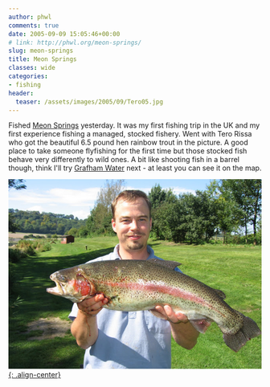 ```yaml
---
author: phwl
comments: true
date: 2005-09-09 15:05:46+00:00
# link: http://phwl.org/meon-springs/
slug: meon-springs
title: Meon Springs
classes: wide
categories:
- fishing
header:
  teaser: /assets/images/2005/09/Tero05.jpg
---
```


Fished [Meon Springs](http://www.meonsprings.com) yesterday. It was my first fishing trip in the UK and my first experience fishing a managed, stocked fishery. Went with Tero Rissa who got the beautiful 6.5 pound hen rainbow trout in the picture. A good place to take someone flyfishing for the first time but those stocked fish behave very differently to wild ones. A bit like shooting fish in a barrel though, think I'll try [Grafham Water](http://www.gwffa-grafham.co.uk/grafham.htm) next - at least you can see it on the map.

[![](/assets/images/2005/09/Tero05.jpg){: .align-center}](/assets/images/2005/09/Tero05.jpg)
